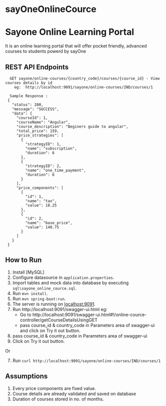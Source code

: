 # sayOneOnlineCource
# Sayone Online Learning Portal
It is an online learning portal that will offer pocket friendly, advanced courses to students powerd by sayOne

## REST API Endpoints

```
  GET sayone/online-courses/{country_code}/courses/{course_id} - View courses details by id
    eg:  http://localhost:9091/sayone/online-courses/IND/courses/1
  
  Sample Response :
 {
   "status": 200,
   "message": "SUCCESS",
   "data": {
     "courseId": 1,
     "courseName": "Angular",
     "course_description": "Beginers guide to angular",
     "total_price": 159,
     "price_strategies": [
       {
         "strategyID": 1,
         "name": "subscription",
         "duration": 6
       },
       {
         "strategyID": 2,
         "name": "one_time_payment",
         "duration": 6
       }
     ],
     "price_components": [
       {
         "id": 1,
         "name": "tax",
         "value": 18.25
       },
       {
         "id": 2,
         "name": "base_price",
         "value": 140.75
       }
     ]
   }
 }

```
## How to  Run

  1. Install [MySQL]
  2. Configure datasource in `application.properties`.
  3. Import tables and mock data into database by executing `sql\sayone_online_cource.sql`.
  4. Run `mvn install`.
  5. Run `mvn spring-boot:run`.
  6. The server is running on [localhost:9091]().
  7. Run http://localhost:9091/swagger-ui.html
    eg:
        - Go to http://localhost:9091/swagger-ui.html#!/online-cource-controller/getCourseDetailsUsingGET
        - pass course_id & country_code in Parameters area of swagger-ui and click on Try it out button.
  8. pass course_id & country_code in Parameters area of swagger-ui
  9. Click on Try it out button.

  Or

  7. Run `curl http://localhost:9091/sayone/online-courses/IND/courses/1`

  
  ## Assumptions
  
  1. Every price components are fixed value.
  2. Course details are already validated and saved on database
  3. Duration of courses stored in no. of months.
